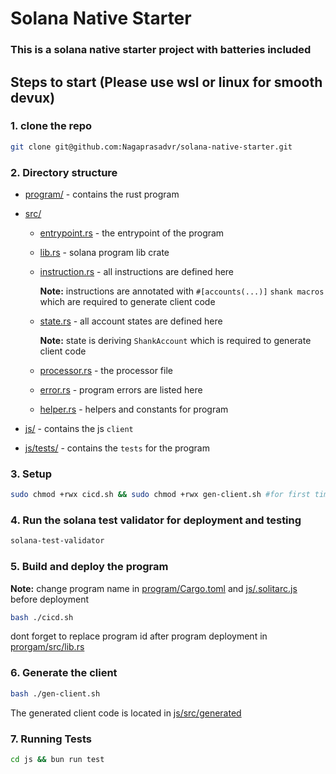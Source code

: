 # Solana Native Starter

### This is a solana native starter project with batteries included

## Steps to start (Please use wsl or linux for smooth devux)

### 1. clone the repo

```bash
git clone git@github.com:Nagaprasadvr/solana-native-starter.git
```

### 2. Directory structure

- [program/](program/) - contains the rust program

- [src/](program/src/)

  - [entrypoint.rs](program/src/entrypoint.rs) - the entrypoint of the program
  - [lib.rs](program/src/lib.rs) - solana program lib crate
  - [instruction.rs](program/src/instruction.rs) - all instructions are defined here

    **Note:** instructions are annotated with `#[accounts(...)]` `shank macros` which are required to generate client code

  - [state.rs](program/src/state.rs) - all account states are defined here

    **Note:** state is deriving `ShankAccount` which is required to generate client code

  - [processor.rs](program/src/processor.rs) - the processor file
  - [error.rs](program/src/error.rs) - program errors are listed here
  - [helper.rs](program/src/helpers.rs) - helpers and constants for program

- [js/](js/) - contains the js `client`

- [js/tests/](js/tests/) - contains the `tests` for the program

### 3. Setup

```bash
sudo chmod +rwx cicd.sh && sudo chmod +rwx gen-client.sh #for first time to provide permissions
```

### 4. Run the solana test validator for deployment and testing

```bash
solana-test-validator
```

### 5. Build and deploy the program

**Note:** change program name in [program/Cargo.toml](program/Cargo.toml) and [js/.solitarc.js](js/.solitarc.js) before deployment

```bash
bash ./cicd.sh
```

dont forget to replace program id after program deployment in [prorgam/src/lib.rs](program/src//lib.rs)

### 6. Generate the client

```bash
bash ./gen-client.sh
```

The generated client code is located in
[js/src/generated](js/src/generated/)

### 7. Running Tests

```bash
cd js && bun run test
```
